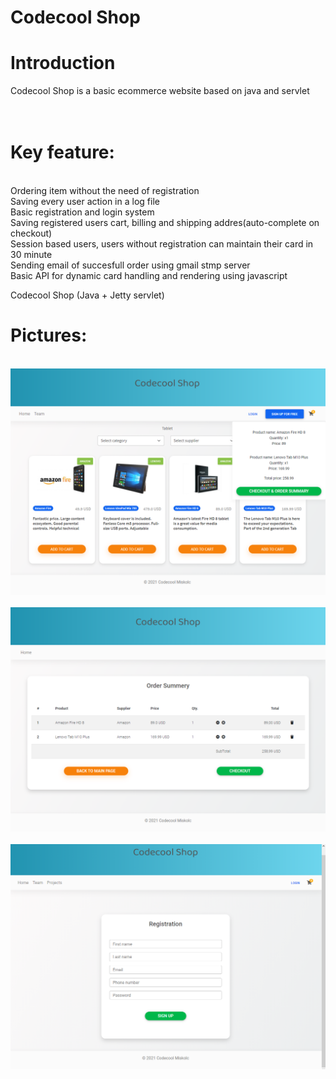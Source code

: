 # Codecool Shop
<h1>Introduction</h1>
Codecool Shop is a basic ecommerce website based on java and servlet


<h1><br>Key feature:</h1>
<br>Ordering item without the need of registration
<br>Saving every user action in a log file
<br>Basic registration and login system
<br>Saving registered users cart, billing and shipping addres(auto-complete on checkout)
<br>Session based users, users without registration can maintain their card in 30 minute
<br>Sending email of succesfull order using gmail stmp server
<br>Basic API for dynamic card handling and rendering using javascript

Codecool Shop (Java + Jetty servlet) 

<h1>Pictures:</h1>

<br>![alt text](https://github.com/Timur310/CodecoolShop/blob/master/Images/kep1.png?raw=true)</br>
<br>![alt text](https://github.com/Timur310/CodecoolShop/blob/master/Images/kep2.png?raw=true)</br>
<br>![alt text](https://github.com/Timur310/CodecoolShop/blob/master/Images/kep3.png?raw=true)</br>


